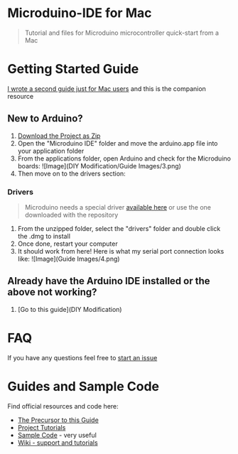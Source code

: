 Microduino-IDE for Mac
==============
> Tutorial and files for Microduino microcontroller quick-start from a Mac

# Getting Started Guide
[I wrote a second guide just for Mac users](https://medium.com/@kyleking/microduino-and-mac-harmony-e738b8d7cc2) and this is the companion resource

## New to Arduino?
1. [Download the Project as Zip](https://github.com/KyleKing/Microduino-IDE/archive/master.zip)
2. Open the "Microduino IDE" folder and move the arduino.app file into your application folder
3. From the applications folder, open Arduino and check for the Microduino boards:
   ![Image](DIY Modification/Guide Images/3.png)
4. Then move on to the drivers section:

### Drivers
> Microduino needs a special driver [available here](http://www.ftdichip.com/Drivers/VCP.htm) or use the one downloaded with the repository

1. From the unzipped folder, select the "drivers" folder and double click the .dmg to install
2. Once done, restart your computer
3. It should work from here! Here is what my serial port connection looks like:
   ![Image](Guide Images/4.png)

## Already have the Arduino IDE installed or the above not working?
1. [Go to this guide](DIY Modification)

# FAQ
If you have any questions feel free to [start an issue](https://github.com/KyleKing/Microduino-IDE/issues)

# Guides and Sample Code
Find official resources and code here:
- [The Precursor to this Guide](https://www.microduino.cc/project/view?id=5482ba0248f8313548d82b8c)
- [Project Tutorials](https://www.microduino.cc/project)
- [Sample Code](https://github.com/Microduino/Microduino_Tutorials) - very useful
- [Wiki - support and tutorials](https://www.microduino.cc/wiki/index.php?title=Main_Page)
